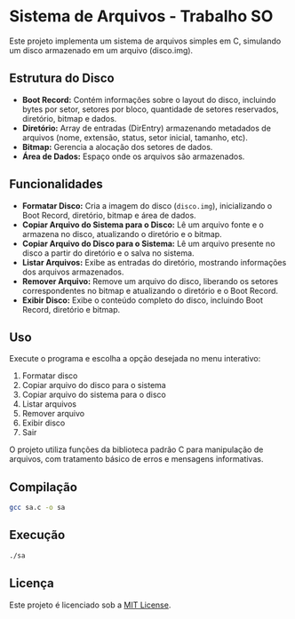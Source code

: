 # Sistema de Arquivos - Trabalho SO

Este projeto implementa um sistema de arquivos simples em C, simulando um disco armazenado em um arquivo (disco.img).

## Estrutura do Disco

- **Boot Record:** Contém informações sobre o layout do disco, incluindo bytes por setor, setores por bloco, quantidade de setores reservados, diretório, bitmap e dados.  
- **Diretório:** Array de entradas (DirEntry) armazenando metadados de arquivos (nome, extensão, status, setor inicial, tamanho, etc).
- **Bitmap:** Gerencia a alocação dos setores de dados.
- **Área de Dados:** Espaço onde os arquivos são armazenados.

## Funcionalidades

- **Formatar Disco:** Cria a imagem do disco (`disco.img`), inicializando o Boot Record, diretório, bitmap e área de dados.
- **Copiar Arquivo do Sistema para o Disco:** Lê um arquivo fonte e o armazena no disco, atualizando o diretório e o bitmap.
- **Copiar Arquivo do Disco para o Sistema:** Lê um arquivo presente no disco a partir do diretório e o salva no sistema.
- **Listar Arquivos:** Exibe as entradas do diretório, mostrando informações dos arquivos armazenados.
- **Remover Arquivo:** Remove um arquivo do disco, liberando os setores correspondentes no bitmap e atualizando o diretório e o Boot Record.
- **Exibir Disco:** Exibe o conteúdo completo do disco, incluindo Boot Record, diretório e bitmap.

## Uso

Execute o programa e escolha a opção desejada no menu interativo:

1. Formatar disco  
2. Copiar arquivo do disco para o sistema  
3. Copiar arquivo do sistema para o disco  
4. Listar arquivos  
5. Remover arquivo  
6. Exibir disco  
0. Sair

O projeto utiliza funções da biblioteca padrão C para manipulação de arquivos, com tratamento básico de erros e mensagens informativas.

## Compilação

```bash
gcc sa.c -o sa
```

## Execução

```bash
./sa
```

## Licença

Este projeto é licenciado sob a [MIT License](LICENSE).
